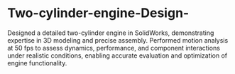 # Two-cylinder-engine-Design-
Designed a detailed two-cylinder engine in SolidWorks, demonstrating expertise in 3D modeling and precise assembly. Performed motion analysis at 50 fps to assess dynamics, performance, and component interactions under realistic conditions, enabling accurate evaluation and optimization of engine functionality.
